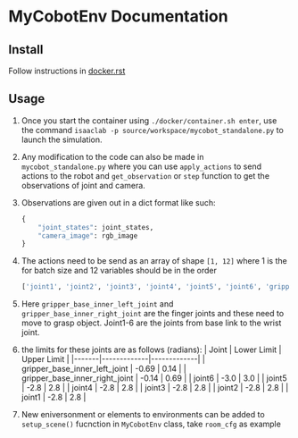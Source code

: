 # MyCobotEnv Documentation

## Install

Follow instructions in [docker.rst](docs/source/deployment/docker.rst)

## Usage

1. Once you start the container using `./docker/container.sh enter`, use the command `isaaclab -p source/workspace/mycobot_standalone.py` to launch the simulation.

2. Any modification to the code can also be made in `mycobot_standalone.py` where you can use `apply_actions` to send actions to the robot and `get_observation` or `step` function to get the observations of joint and camera.

3. Observations are given out in a dict format like such:

   ```python
   {
       "joint_states": joint_states,
       "camera_image": rgb_image
   }
   ```
4. The actions need to be send as an array of shape `[1, 12]` where 1 is the for batch size and 12 variables should be in the order 
    ```python
    ['joint1', 'joint2', 'joint3', 'joint4', 'joint5', 'joint6', 'gripper_base_inner_left_joint', 'gripper_base_inner_right_joint', 'gripper_inner_finger_left_joint', 'gripper_inner_finger_right_joint', 'gripper_finger_left_joint', 'gripper_finger_right_joint']
    ```
5. Here `gripper_base_inner_left_joint` and `gripper_base_inner_right_joint` are the finger joints and these need to move to grasp object. Joint1-6 are the joints from base link to the wrist joint.
6. the limits for these joints are as follows (radians):
    | Joint | Lower Limit | Upper Limit |
    |-------|-------------|-------------|
    | gripper_base_inner_left_joint | -0.69 | 0.14 |
    | gripper_base_inner_right_joint | -0.14 | 0.69 |
    | joint6 | -3.0 | 3.0 |
    | joint5 | -2.8 | 2.8 |
    | joint4 | -2.8 | 2.8 |
    | joint3 | -2.8 | 2.8 |
    | joint2 | -2.8 | 2.8 |
    | joint1 | -2.8 | 2.8 |

7. New eniversonment or elements to environments can be added to `setup_scene()` fucnction in `MyCobotEnv` class, take `room_cfg` as example